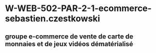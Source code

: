 # W-WEB-502-PAR-2-1-ecommerce-sebastien.czestkowski

## groupe e-commerce de vente de carte de monnaies et de jeux vidéos dématérialisé
